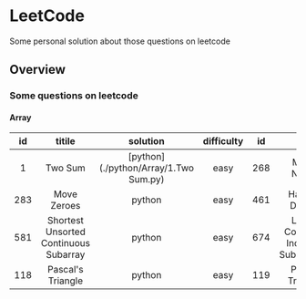 # LeetCode
Some personal solution about those questions on leetcode

## Overview
### Some questions on leetcode
#### Array
 | id  | titile           |solution|difficulty| id | title          |solution| difficulty|
 |:---:|:----------------:|:------:|:--------:|:--:|:--------------:|:------:|:---------:|
 | 1   | Two Sum | [python](./python/Array/1.Two Sum.py) |easy      |268 | Missing Number |python  |easy|
 | 283 | Move Zeroes      |python|easy| 461  | Hamming Distance|python|easy
 | 581 | Shortest Unsorted Continuous Subarray |python|easy| 674|  Longest Continuous Increasing Subsequence|python|easy|
 |118  | Pascal's Triangle|python|easy|119| Pascal's Triangle II|python|easy|